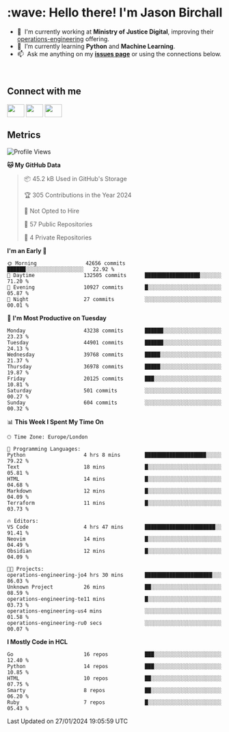 <h1 align="left" id="jason-title">:wave: Hello there! I'm Jason Birchall</h1>

- :office: &nbsp;I'm currently working at **Ministry of Justice Digital**, improving their [operations-engineering](https://github.com/ministryofjustice/operations-engineering) offering.
- :seedling: &nbsp;I’m currently learning **Python** and **Machine Learning**.
- :mailbox: &nbsp;Ask me anything on my **[issues page]** or using the connections below.


<br>

<h2>Connect with me</h2>
<p>
<a href="https://twitter.com/jsonBirchall" target="blank"><img align="center" src="https://cdn.jsdelivr.net/npm/simple-icons@3.0.1/icons/twitter.svg" alt="" height="30" width="40" /></a>
<a href="https://keybase.io/json0" target="blank"><img align="center" src="https://cdn.jsdelivr.net/npm/simple-icons@3.0.1/icons/keybase.svg" alt="" height="30" width="40" /></a>
<a href="https://www.reddit.com/user/kakorate" target="blank"><img align="center" src="https://cdn.jsdelivr.net/npm/simple-icons@3.0.1/icons/reddit.svg" alt="" height="30" width="40" /></a>
</p>

<h2>Metrics</h2>

<!--START_SECTION:waka-->
![Profile Views](http://img.shields.io/badge/Profile%20Views-3-blue)

**🐱 My GitHub Data** 

> 📦 45.2 kB Used in GitHub's Storage 
 > 
> 🏆 305 Contributions in the Year 2024
 > 
> 🚫 Not Opted to Hire
 > 
> 📜 57 Public Repositories 
 > 
> 🔑 4 Private Repositories 
 > 
**I'm an Early 🐤** 

```text
🌞 Morning                42656 commits       ██████░░░░░░░░░░░░░░░░░░░   22.92 % 
🌆 Daytime                132505 commits      ██████████████████░░░░░░░   71.20 % 
🌃 Evening                10927 commits       █░░░░░░░░░░░░░░░░░░░░░░░░   05.87 % 
🌙 Night                  27 commits          ░░░░░░░░░░░░░░░░░░░░░░░░░   00.01 % 
```
📅 **I'm Most Productive on Tuesday** 

```text
Monday                   43238 commits       ██████░░░░░░░░░░░░░░░░░░░   23.23 % 
Tuesday                  44901 commits       ██████░░░░░░░░░░░░░░░░░░░   24.13 % 
Wednesday                39768 commits       █████░░░░░░░░░░░░░░░░░░░░   21.37 % 
Thursday                 36978 commits       █████░░░░░░░░░░░░░░░░░░░░   19.87 % 
Friday                   20125 commits       ███░░░░░░░░░░░░░░░░░░░░░░   10.81 % 
Saturday                 501 commits         ░░░░░░░░░░░░░░░░░░░░░░░░░   00.27 % 
Sunday                   604 commits         ░░░░░░░░░░░░░░░░░░░░░░░░░   00.32 % 
```


📊 **This Week I Spent My Time On** 

```text
🕑︎ Time Zone: Europe/London

💬 Programming Languages: 
Python                   4 hrs 8 mins        ████████████████████░░░░░   79.22 % 
Text                     18 mins             █░░░░░░░░░░░░░░░░░░░░░░░░   05.81 % 
HTML                     14 mins             █░░░░░░░░░░░░░░░░░░░░░░░░   04.68 % 
Markdown                 12 mins             █░░░░░░░░░░░░░░░░░░░░░░░░   04.09 % 
Terraform                11 mins             █░░░░░░░░░░░░░░░░░░░░░░░░   03.73 % 

🔥 Editors: 
VS Code                  4 hrs 47 mins       ███████████████████████░░   91.41 % 
Neovim                   14 mins             █░░░░░░░░░░░░░░░░░░░░░░░░   04.49 % 
Obsidian                 12 mins             █░░░░░░░░░░░░░░░░░░░░░░░░   04.09 % 

🐱‍💻 Projects: 
operations-engineering-jo4 hrs 30 mins       ██████████████████████░░░   86.03 % 
Unknown Project          26 mins             ██░░░░░░░░░░░░░░░░░░░░░░░   08.59 % 
operations-engineering-te11 mins             █░░░░░░░░░░░░░░░░░░░░░░░░   03.73 % 
operations-engineering-us4 mins              ░░░░░░░░░░░░░░░░░░░░░░░░░   01.58 % 
operations-engineering-ru0 secs              ░░░░░░░░░░░░░░░░░░░░░░░░░   00.07 % 
```

**I Mostly Code in HCL** 

```text
Go                       16 repos            ███░░░░░░░░░░░░░░░░░░░░░░   12.40 % 
Python                   14 repos            ███░░░░░░░░░░░░░░░░░░░░░░   10.85 % 
HTML                     10 repos            ██░░░░░░░░░░░░░░░░░░░░░░░   07.75 % 
Smarty                   8 repos             ██░░░░░░░░░░░░░░░░░░░░░░░   06.20 % 
Ruby                     7 repos             █░░░░░░░░░░░░░░░░░░░░░░░░   05.43 % 
```




 Last Updated on 27/01/2024 19:05:59 UTC
<!--END_SECTION:waka-->

<!-- links -->

[issues page]: https://github.com/jasonBirchall/jasonBirchall/issues "jasonBirchall/issues"
